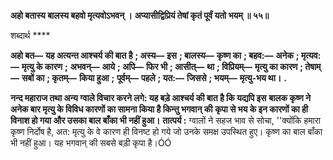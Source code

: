 **अहो बतास्य बालस्य बहवो मृत्यवोऽभवन् ।** **अप्यासीद्विप्रियं तेषां कृतं पूर्वं यतो भयम् ॥ ५५॥** 

शब्दार्थ **** 

**अहो बत—** **यह अत्यन्त आश्चर्य की बात है** **; अस्य—** **इस** **; बालस्य—** **कृष्ण का** **; बहव:—** **अनेक** **; मृत्यव:—** **मृत्यु के कारण** **;** **अभवन्—** **आये** **; अपि—** **फिर भी** **; आसीत्—** **था** **; विप्रियम्—** **मृत्यु का कारण** **; तेषाम्—** **सबों का** **; कृतम्—** **किया हुआ** **;** **पूर्वम्—** **पहले** **; यत:—** **जिससे** **; भयम्—** **मृत्यु-भय था।** **.** 

**नन्द महाराज तथा अन्य ग्वाले विचार करने लगे: यह बड़े आश्चर्य की बात है कि यद्यपि इस** **बालक कृष्ण ने अनेक बार मृत्यु के विविध कारणों का सामना किया है किन्तु भगवान् की** **कृपा से भय के इन कारणों का ही विनाश हो गया और उसका बाल बाँका भी नहीं हुआ।** **तात्पर्य :** ग्वालों ने सहज भाव से सोचा, ''क्योंकि हमारा कृष्ण निर्दोष है, अत: मृत्यु के वे कारण ही विनष्ट हो गये जो उनके समक्ष उपस्थित हुए। कृष्ण का बाल बाँका भी नहीं हुआ। यह भगवान् की सबसे बड़ी कृपा है।ÓÓ  